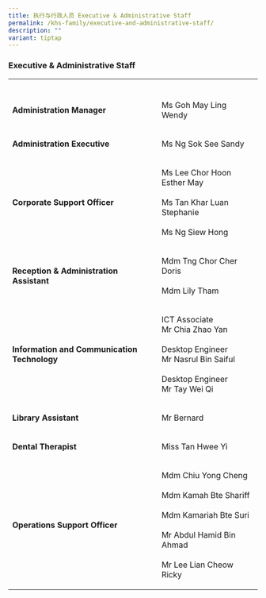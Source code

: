 ```yaml
---
title: 执行与行政人员 Executive & Administrative Staff
permalink: /khs-family/executive-and-administrative-staff/
description: ""
variant: tiptap
---
```

<h3>Executive &amp; Administrative Staff</h3>
<table>
<tbody>
<tr>
<th rowspan="1" colspan="1">
<p></p>
</th>
<th rowspan="1" colspan="1">
<p></p>
</th>
</tr>
<tr>
<td rowspan="1" colspan="1">
<p><strong>Administration Manager</strong>
</p>
</td>
<td rowspan="1" colspan="1">
<p>Ms Goh May Ling Wendy</p>
</td>
</tr>
<tr>
<td rowspan="1" colspan="1">
<p><strong>Administration Executive</strong>
</p>
</td>
<td rowspan="1" colspan="1">
<p>Ms Ng Sok See Sandy</p>
</td>
</tr>
<tr>
<td rowspan="1" colspan="1">
<p><strong>Corporate Support Officer</strong>
</p>
</td>
<td rowspan="1" colspan="1">
<p>Ms Lee Chor Hoon Esther May
<br>
<br>Ms Tan Khar Luan Stephanie
<br>
<br>Ms Ng Siew Hong</p>
</td>
</tr>
<tr>
<td rowspan="1" colspan="1">
<p><strong>Reception &amp; Administration Assistant</strong>
</p>
</td>
<td rowspan="1" colspan="1">
<p>Mdm Tng Chor Cher Doris
<br>
<br>Mdm Lily Tham</p>
</td>
</tr>
<tr>
<td rowspan="1" colspan="1">
<p><strong>Information and Communication Technology</strong>
</p>
</td>
<td rowspan="1" colspan="1">
<p>ICT Associate
<br>Mr Chia Zhao Yan
<br>
<br>Desktop Engineer
<br>Mr Nasrul Bin Saiful
<br>
<br>Desktop Engineer
<br>Mr Tay Wei Qi</p>
</td>
</tr>
<tr>
<td rowspan="1" colspan="1">
<p><strong>Library Assistant</strong>
</p>
</td>
<td rowspan="1" colspan="1">
<p>Mr Bernard</p>
</td>
</tr>
<tr>
<td rowspan="1" colspan="1">
<p><strong>Dental Therapist</strong>
</p>
</td>
<td rowspan="1" colspan="1">
<p>Miss Tan Hwee Yi</p>
</td>
</tr>
<tr>
<td rowspan="1" colspan="1">
<p><strong>Operations Support Officer</strong>
</p>
</td>
<td rowspan="1" colspan="1">
<p>Mdm Chiu Yong Cheng
<br>
<br>Mdm Kamah Bte Shariff
<br>
<br>Mdm Kamariah Bte Suri
<br>
<br>Mr Abdul Hamid Bin Ahmad
<br>
<br>Mr Lee Lian Cheow Ricky</p>
</td>
</tr>
</tbody>
</table>
<p></p>